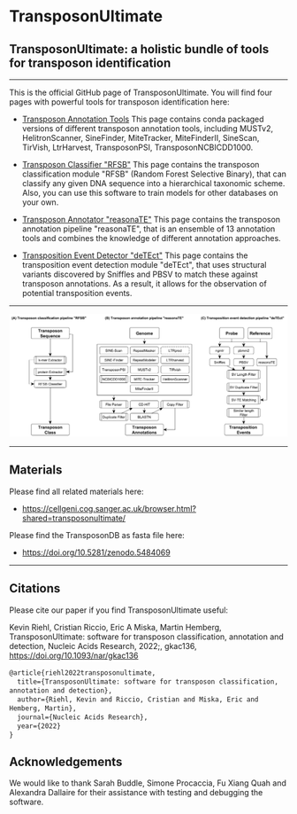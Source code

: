 # TransposonUltimate

## TransposonUltimate: a holistic bundle of tools for transposon identification

---

This is the official GitHub page of TransposonUltimate. You will find four pages with powerful tools for transposon identification here:

* [Transposon Annotation Tools](https://github.com/DerKevinRiehl/transposon_annotation_tools)
This page contains conda packaged versions of different transposon annotation tools, including MUSTv2, HelitronScanner, SineFinder, MiteTracker, MiteFinderII, SineScan, TirVish, LtrHarvest, TransposonPSI, TransposonNCBICDD1000.

* [Transposon Classifier "RFSB"](https://github.com/DerKevinRiehl/transposon_classifier_rfsb)
This page contains the transposon classification module "RFSB" (Random Forest Selective Binary), that can classify any given DNA sequence into a hierarchical taxonomic scheme.
Also, you can use this software to train models for other databases on your own.

* [Transposon Annotator "reasonaTE"](https://github.com/DerKevinRiehl/transposon_annotation_reasonaTE)
This page contains the transposon annotation pipeline "reasonaTE", that is an ensemble of 13 annotation tools and combines the knowledge of different annotation approaches.

* [Transposition Event Detector "deTEct"](https://github.com/DerKevinRiehl/transposition_detector_deTEct)
This page contains the transposition event detection module "deTEct", that uses structural variants discovered by Sniffles and PBSV to match these against transposon annotations. As a result, it allows for the observation of potential transposition events.

---

![alt text](https://github.com/DerKevinRiehl/TransposonUltimate/blob/main/Pipelines.PNG)


---

## Materials
Please find all related materials here:
* https://cellgeni.cog.sanger.ac.uk/browser.html?shared=transposonultimate/ 

Please find the TransposonDB as fasta file here:
* https://doi.org/10.5281/zenodo.5484069

---

## Citations
Please cite our paper if you find TransposonUltimate useful:

Kevin Riehl, Cristian Riccio, Eric A Miska, Martin Hemberg, TransposonUltimate: software for transposon classification, annotation and detection, Nucleic Acids Research, 2022;, gkac136, https://doi.org/10.1093/nar/gkac136

```
@article{riehl2022transposonultimate,
  title={TransposonUltimate: software for transposon classification, annotation and detection},
  author={Riehl, Kevin and Riccio, Cristian and Miska, Eric and Hemberg, Martin},
  journal={Nucleic Acids Research},
  year={2022}
}
```

## Acknowledgements
We would like to thank Sarah Buddle, Simone Procaccia, Fu Xiang Quah and Alexandra Dallaire for their assistance with testing and debugging the software.
